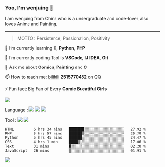 ### Yoo, I'm wenjuing 👋

I am wenjuing from China who is a undergraduate and code-lover, also loves Anime and Painting.
<hr style="border:1px solid grey"/>

> MOTTO : Persistence, Passionation, Positivity.

🌱 I’m currently learning **C**, **Python**, **PHP**

🔭 I’m currently coding Tool is **VSCode**, **IJ IDEA**, **Git**

💬 Ask me about **Comics**, **Painting** and **C**

📫 How to reach me: [bilibili](https://space.bilibili.com/359881460) **2515770452** on QQ

⚡ Fun fact: Big Fan of Every **Comic Bueatiful Girls**

![](https://github-readme-stats.vercel.app/api?username=wenjuing&theme=vue-dark)

Language : ![](https://img.shields.io/badge/Code-C-informational?style=flat&logo=C&logoColor=white&color=a8b9cc)
![](https://img.shields.io/badge/Code-Python-informational?style=flat&logo=Python&logoColor=white&color=3776ab)
![](https://img.shields.io/badge/Code-PHP-informational?style=flat&logo=php&logoColor=white&color=777bb4)

Tool : ![](https://img.shields.io/badge/Editor-VScode-informational?style=flat&logo=Visual–Studio–Code&logoColor=white&color=007acc)
![](https://img.shields.io/badge/Editor-IntelliJIDEA-informational?style=flat&logo=<LOGO_NAME>&logoColor=white&color=000000)

<!--START_SECTION:waka-->

```text
HTML         6 hrs 34 mins   ███████░░░░░░░░░░░░░░░░░░   27.92 %
PHP          5 hrs 57 mins   ██████▒░░░░░░░░░░░░░░░░░░   25.30 %
Python       5 hrs 45 mins   ██████░░░░░░░░░░░░░░░░░░░   24.47 %
CSS          4 hrs 1 min     ████▒░░░░░░░░░░░░░░░░░░░░   17.06 %
Text         31 mins         ▓░░░░░░░░░░░░░░░░░░░░░░░░   02.20 %
JavaScript   26 mins         ▒░░░░░░░░░░░░░░░░░░░░░░░░   01.91 %
```

<!--END_SECTION:waka-->

![](https://visitor-badge.glitch.me/badge?page_id=wenjuing.readme)
